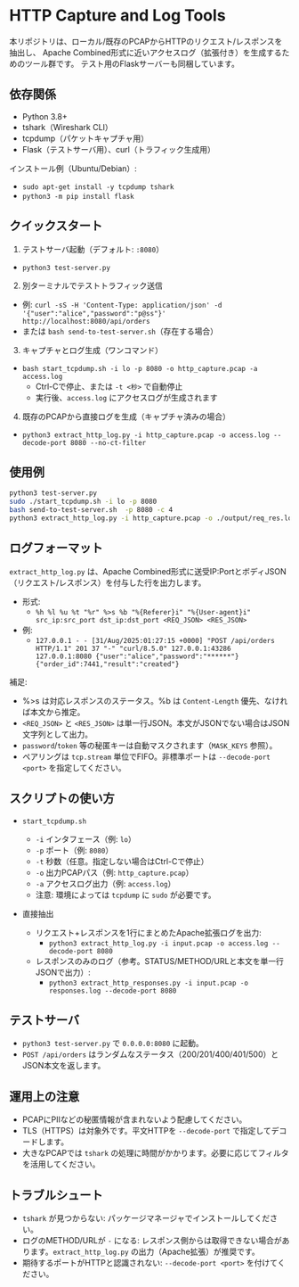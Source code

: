 # HTTP Capture and Log Tools

本リポジトリは、ローカル/既存のPCAPからHTTPのリクエスト/レスポンスを抽出し、
Apache Combined形式に近いアクセスログ（拡張付き）を生成するためのツール群です。
テスト用のFlaskサーバーも同梱しています。

## 依存関係
- Python 3.8+
- tshark（Wireshark CLI）
- tcpdump（パケットキャプチャ用）
- Flask（テストサーバ用）、curl（トラフィック生成用）

インストール例（Ubuntu/Debian）:
- `sudo apt-get install -y tcpdump tshark`
- `python3 -m pip install flask`

## クイックスタート
1) テストサーバ起動（デフォルト: `:8080`）
- `python3 test-server.py`

2) 別ターミナルでテストトラフィック送信
- 例: `curl -sS -H 'Content-Type: application/json' -d '{"user":"alice","password":"p@ss"}' http://localhost:8080/api/orders`
- または `bash send-to-test-server.sh`（存在する場合）

3) キャプチャとログ生成（ワンコマンド）
- `bash start_tcpdump.sh -i lo -p 8080 -o http_capture.pcap -a access.log`
  - Ctrl-Cで停止、または `-t <秒>` で自動停止
  - 実行後、`access.log` にアクセスログが生成されます

4) 既存のPCAPから直接ログを生成（キャプチャ済みの場合）
- `python3 extract_http_log.py -i http_capture.pcap -o access.log --decode-port 8080 --no-ct-filter`


## 使用例

```bash
python3 test-server.py
sudo ./start_tcpdump.sh -i lo -p 8080
bash send-to-test-server.sh  -p 8080 -c 4
python3 extract_http_log.py -i http_capture.pcap -o ./output/req_res.log --decode-port 8080
```

## ログフォーマット
`extract_http_log.py` は、Apache Combined形式に送受IP:PortとボディJSON（リクエスト/レスポンス）を付与した行を出力します。

- 形式:
  - `%h %l %u %t "%r" %>s %b "%{Referer}i" "%{User-agent}i" src_ip:src_port dst_ip:dst_port <REQ_JSON> <RES_JSON>`
- 例:
  - `127.0.0.1 - - [31/Aug/2025:01:27:15 +0000] "POST /api/orders HTTP/1.1" 201 37 "-" "curl/8.5.0" 127.0.0.1:43286 127.0.0.1:8080 {"user":"alice","password":"******"} {"order_id":7441,"result":"created"}`

補足:
- %>s は対応レスポンスのステータス。%b は `Content-Length` 優先、なければ本文から推定。
- `<REQ_JSON>` と `<RES_JSON>` は単一行JSON。本文がJSONでない場合はJSON文字列として出力。
- `password`/`token` 等の秘匿キーは自動マスクされます（`MASK_KEYS` 参照）。
- ペアリングは `tcp.stream` 単位でFIFO。非標準ポートは `--decode-port <port>` を指定してください。

## スクリプトの使い方
- `start_tcpdump.sh`
  - `-i` インタフェース（例: `lo`）
  - `-p` ポート（例: `8080`）
  - `-t` 秒数（任意。指定しない場合はCtrl-Cで停止）
  - `-o` 出力PCAPパス（例: `http_capture.pcap`）
  - `-a` アクセスログ出力（例: `access.log`）
  - 注意: 環境によっては `tcpdump` に `sudo` が必要です。

- 直接抽出
  - リクエスト+レスポンスを1行にまとめたApache拡張ログを出力:
    - `python3 extract_http_log.py -i input.pcap -o access.log --decode-port 8080`
  - レスポンスのみのログ（参考。STATUS/METHOD/URLと本文を単一行JSONで出力）:
    - `python3 extract_http_responses.py -i input.pcap -o responses.log --decode-port 8080`

## テストサーバ
- `python3 test-server.py` で `0.0.0.0:8080` に起動。
- `POST /api/orders` はランダムなステータス（200/201/400/401/500）とJSON本文を返します。

## 運用上の注意
- PCAPにPIIなどの秘匿情報が含まれないよう配慮してください。
- TLS（HTTPS）は対象外です。平文HTTPを `--decode-port` で指定してデコードします。
- 大きなPCAPでは `tshark` の処理に時間がかかります。必要に応じてフィルタを活用してください。

## トラブルシュート
- `tshark` が見つからない: パッケージマネージャでインストールしてください。
- ログのMETHOD/URLが `-` になる: レスポンス側からは取得できない場合があります。`extract_http_log.py` の出力（Apache拡張）が推奨です。
- 期待するポートがHTTPと認識されない: `--decode-port <port>` を付けてください。
